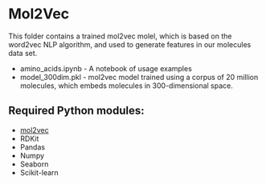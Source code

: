 # Mol2Vec

This folder contains a trained mol2vec molel, which is based on the word2vec NLP algorithm, and used to generate features in our molecules data set.

- amino_acids.ipynb - A notebook of usage examples
- model_300dim.pkl - mol2vec model trained using a corpus of 20 million molecules, which embeds molecules in 300-dimensional space.

## Required Python modules:

- [mol2vec](https://github.com/samoturk/mol2vec)
- RDKit
- Pandas
- Numpy
- Seaborn
- Scikit-learn
